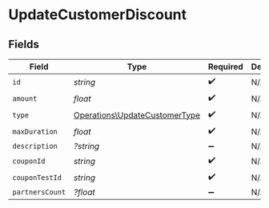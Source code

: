 # UpdateCustomerDiscount


## Fields

| Field                                                                          | Type                                                                           | Required                                                                       | Description                                                                    |
| ------------------------------------------------------------------------------ | ------------------------------------------------------------------------------ | ------------------------------------------------------------------------------ | ------------------------------------------------------------------------------ |
| `id`                                                                           | *string*                                                                       | :heavy_check_mark:                                                             | N/A                                                                            |
| `amount`                                                                       | *float*                                                                        | :heavy_check_mark:                                                             | N/A                                                                            |
| `type`                                                                         | [Operations\UpdateCustomerType](../../Models/Operations/UpdateCustomerType.md) | :heavy_check_mark:                                                             | N/A                                                                            |
| `maxDuration`                                                                  | *float*                                                                        | :heavy_check_mark:                                                             | N/A                                                                            |
| `description`                                                                  | *?string*                                                                      | :heavy_minus_sign:                                                             | N/A                                                                            |
| `couponId`                                                                     | *string*                                                                       | :heavy_check_mark:                                                             | N/A                                                                            |
| `couponTestId`                                                                 | *string*                                                                       | :heavy_check_mark:                                                             | N/A                                                                            |
| `partnersCount`                                                                | *?float*                                                                       | :heavy_minus_sign:                                                             | N/A                                                                            |